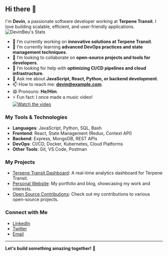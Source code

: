 ## Hi there 👋

I'm **Devin**, a passionate software developer working at **Terpene Transit**. I love building scalable, efficient, and user-friendly applications.
![DevinBeu's Stats](https://github-readme-stats.vercel.app/api?username=DevinBeu&theme=vue-dark&show_icons=true&hide_border=true&count_private=true)

- 🔭 I’m currently working on **innovative solutions at Terpene Transit**.
- 🌱 I’m currently learning **advanced DevOps practices and state management techniques**.
- 👯 I’m looking to collaborate on **open-source projects and tools for developers**.
- 🤔 I’m looking for help with **optimizing CI/CD pipelines and cloud infrastructure**.
- 💬 Ask me about **JavaScript, React, Python, or backend development**.
- 📫 How to reach me: **devin@example.com**.
- 😄 Pronouns: **He/Him**.
- ⚡ Fun fact: I once made a music video!  
[![Watch the video](https://img.youtube.com/vi/bXY1jPqFA3c/0.jpg)](https://www.youtube.com/watch?v=bXY1jPqFA3c)


### My Tools & Technologies
- **Languages**: JavaScript, Python, SQL, Bash
- **Frontend**: React, State Management (Redux, Context API)
- **Backend**: Express, MongoDB, REST APIs
- **DevOps**: CI/CD, Docker, Kubernetes, Cloud Platforms
- **Other Tools**: Git, VS Code, Postman

### My Projects
- [Terpene Transit Dashboard](https://github.com/DevinBeu/terpene-dashboard): A real-time analytics dashboard for Terpene Transit.
- [Personal Website](https://devinbeu.com): My portfolio and blog, showcasing my work and interests.
- [Open Source Contributions](https://github.com/DevinBeu): Check out my contributions to various open-source projects.

### Connect with Me
- [LinkedIn]([https://linkedin.com/in/devinbeu](https://www.linkedin.com/in/devin-beu-9007b922b/))
- [Twitter](https://twitter.com/devinbeu)
- [Email](mailto:devinbeu@gmail.com)

---

**Let's build something amazing together!** 🚀
